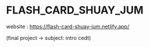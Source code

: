 # FLASH_CARD_SHUAY_JUM

website : https://flash-card-shuay-jum.netlify.app/

(final project -> subject: intro cedt)
